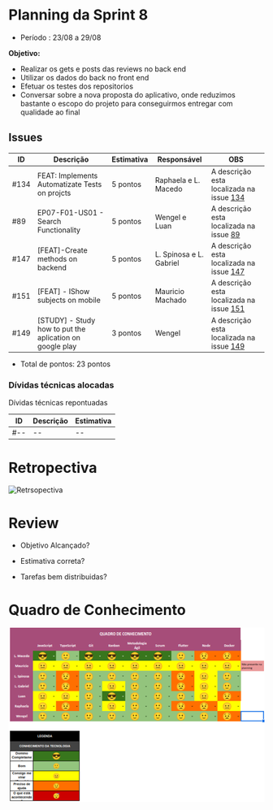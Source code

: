# Planning da Sprint 8

- Período : 23/08 a 29/08

**Objetivo:**

- Realizar os gets e posts das reviews no back end
- Utilizar os dados do back no front end
- Efetuar os testes dos repositorios
- Conversar sobre a nova proposta do aplicativo, onde reduzimos bastante o escopo do projeto para conseguirmos entregar com qualidade ao final

## Issues

| ID   | Descrição                                                | Estimativa | Responsável             | OBS                                                                                               |
| ---- | -------------------------------------------------------- | ---------- | ----------------------- | ------------------------------------------------------------------------------------------------- |
| #134 | FEAT: Implements Automatizate Tests on projcts           | 5 pontos   | Raphaela e L. Macedo    | A descrição esta localizada na issue [134](https://github.com/fga-eps-mds/CollegeFlow/issues/134) |
| #89  | EP07-F01-US01 - Search Functionality                     | 5 pontos   | Wengel e Luan           | A descrição esta localizada na issue [89](https://github.com/fga-eps-mds/CollegeFlow/issues/89)   |
| #147 | [FEAT]-Create methods on backend                         | 5 pontos   | L. Spinosa e L. Gabriel | A descrição esta localizada na issue [147](https://github.com/fga-eps-mds/CollegeFlow/issues/147) |
| #151 | [FEAT] - IShow subjects on mobile                        | 5 pontos   | Mauricio Machado        | A descrição esta localizada na issue [151](https://github.com/fga-eps-mds/CollegeFlow/issues/151) |
| #149 | [STUDY] - Study how to put the aplication on google play | 3 pontos   | Wengel                  | A descrição esta localizada na issue [149](https://github.com/fga-eps-mds/CollegeFlow/issues/149) |

- Total de pontos: 23 pontos

### Dívidas técnicas alocadas

Dívidas técnicas repontuadas

| ID  | Descrição | Estimativa |
| --- | --------- | ---------- |
| #-- | --        | --         |

# Retropectiva

![Retrsopectiva]()

# Review

- Objetivo Alcançado?

- Estimativa correta?

- Tarefas bem distribuidas?

# Quadro de Conhecimento

![Quadro de conhecimento](../img/gerenciamento/QuadroConhecimento/QuadroConhecimento9.png)
